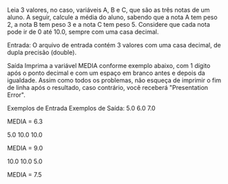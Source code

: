Leia 3 valores, no caso, variáveis A, B e C, que são as três notas de um aluno. A seguir, calcule a média do aluno, sabendo que a nota A tem peso 2, a nota B tem peso 3 e a nota C tem peso 5. Considere que cada nota pode ir de 0 até 10.0, sempre com uma casa decimal.

Entrada:
O arquivo de entrada contém 3 valores com uma casa decimal, de dupla precisão (double).

Saída
Imprima a variável MEDIA conforme exemplo abaixo, com 1 dígito após o ponto decimal e com um espaço em branco antes e depois da igualdade. Assim como todos os problemas, não esqueça de imprimir o fim de linha após o resultado, caso contrário, você receberá "Presentation Error".

Exemplos de Entrada	Exemplos de Saída:
5.0
6.0
7.0

MEDIA = 6.3

5.0
10.0
10.0

MEDIA = 9.0

10.0
10.0
5.0

MEDIA = 7.5